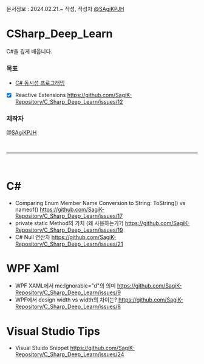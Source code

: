 문서정보 : 2024.02.21.~ 작성, 작성자 [@SAgiKPJH](https://github.com/SAgiKPJH)

# CSharp_Deep_Learn
C#을 깊게 배웁니다.

### 목표

- [C# 동시성 프로그래밍](https://github.com/SagiK-Repository/C_Sharp_Deep_Learn/blob/main/C%23AsyncProgramming.md)
- [x] Reactive Extensions https://github.com/SagiK-Repository/C_Sharp_Deep_Learn/issues/12


### 제작자
[@SAgiKPJH](https://github.com/SAgiKPJH)

<br>

---

<br>

# C#
- Comparing Enum Member Name Conversion to String: ToString() vs nameof() https://github.com/SagiK-Repository/C_Sharp_Deep_Learn/issues/17
- private static Method의 가치 (왜 사용하는가?) https://github.com/SagiK-Repository/C_Sharp_Deep_Learn/issues/19
- C# Null 연산자 https://github.com/SagiK-Repository/C_Sharp_Deep_Learn/issues/21

# WPF Xaml
- WPF XAML에서 mc:Ignorable="d"의 의미 https://github.com/SagiK-Repository/C_Sharp_Deep_Learn/issues/9
- WPF에서 design width vs width의 차이는? https://github.com/SagiK-Repository/C_Sharp_Deep_Learn/issues/8



# Visual Studio Tips
- Visual Stuido Snippet https://github.com/SagiK-Repository/C_Sharp_Deep_Learn/issues/24
